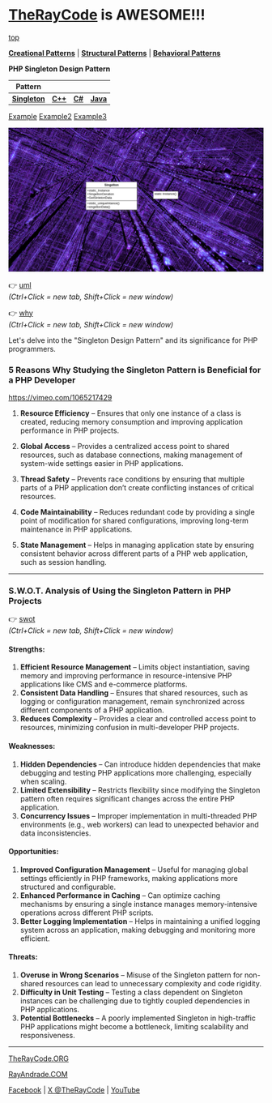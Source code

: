 # [TheRayCode](../../../README.md) is AWESOME!!!

[top](../README.md)

**[Creational Patterns](../README.md)** | **[Structural Patterns](../../Structural/README.md)** | **[Behavioral Patterns](../../Behavioral/README.md)**

**PHP Singleton Design Pattern**

|Pattern|   |   |   |
|---|---|---|---|
|  [**Singleton**](README.md) | [**C++**](../../../CPP/Creational/Singleton/README.md) | [**C#**](../../../Csharp/Creational/Singleton/README.md) | [**Java**](../../../Java/Creational/Singleton/README.md) |

[Example](Example/README.md) [Example2](Example2/README.md) [Example3](Example3/README.md)

![UML](s_00000.png)

👉 [uml](https://vimeo.com/1065217544)  
*(Ctrl+Click = new tab, Shift+Click = new window)*

👉 [why](https://vimeo.com/1065217429)  
*(Ctrl+Click = new tab, Shift+Click = new window)*

Let's delve into the "Singleton Design Pattern" and its significance for PHP programmers.

### **5 Reasons Why Studying the Singleton Pattern is Beneficial for a PHP Developer**  

https://vimeo.com/1065217429

1. **Resource Efficiency** – Ensures that only one instance of a class is created, reducing memory consumption and improving application performance in PHP projects.  

2. **Global Access** – Provides a centralized access point to shared resources, such as database connections, making management of system-wide settings easier in PHP applications.  

3. **Thread Safety** – Prevents race conditions by ensuring that multiple parts of a PHP application don’t create conflicting instances of critical resources.  

4. **Code Maintainability** – Reduces redundant code by providing a single point of modification for shared configurations, improving long-term maintenance in PHP applications.  

5. **State Management** – Helps in managing application state by ensuring consistent behavior across different parts of a PHP web application, such as session handling.  

---  

### **S.W.O.T. Analysis of Using the Singleton Pattern in PHP Projects**  

👉 [swot](https://vimeo.com/1065217759)  
*(Ctrl+Click = new tab, Shift+Click = new window)*

#### **Strengths:**  
1. **Efficient Resource Management** – Limits object instantiation, saving memory and improving performance in resource-intensive PHP applications like CMS and e-commerce platforms.  
2. **Consistent Data Handling** – Ensures that shared resources, such as logging or configuration management, remain synchronized across different components of a PHP application.  
3. **Reduces Complexity** – Provides a clear and controlled access point to resources, minimizing confusion in multi-developer PHP projects.  

#### **Weaknesses:**  
1. **Hidden Dependencies** – Can introduce hidden dependencies that make debugging and testing PHP applications more challenging, especially when scaling.  
2. **Limited Extensibility** – Restricts flexibility since modifying the Singleton pattern often requires significant changes across the entire PHP application.  
3. **Concurrency Issues** – Improper implementation in multi-threaded PHP environments (e.g., web workers) can lead to unexpected behavior and data inconsistencies.  

#### **Opportunities:**  
1. **Improved Configuration Management** – Useful for managing global settings efficiently in PHP frameworks, making applications more structured and configurable.  
2. **Enhanced Performance in Caching** – Can optimize caching mechanisms by ensuring a single instance manages memory-intensive operations across different PHP scripts.  
3. **Better Logging Implementation** – Helps in maintaining a unified logging system across an application, making debugging and monitoring more efficient.  

#### **Threats:**  
1. **Overuse in Wrong Scenarios** – Misuse of the Singleton pattern for non-shared resources can lead to unnecessary complexity and code rigidity.  
2. **Difficulty in Unit Testing** – Testing a class dependent on Singleton instances can be challenging due to tightly coupled dependencies in PHP applications.  
3. **Potential Bottlenecks** – A poorly implemented Singleton in high-traffic PHP applications might become a bottleneck, limiting scalability and responsiveness.  

---


[TheRayCode.ORG](https://www.TheRayCode.org)  

[RayAndrade.COM](https://www.RayAndrade.com)

[Facebook](https://www.facebook.com/TheRayCode/) | [X @TheRayCode](https://www.x.com/TheRayCode/) | [YouTube](https://www.youtube.com/TheRayCode/)

